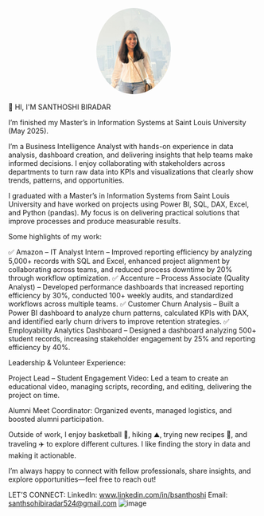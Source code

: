 <p align="center">
  <img src="images/profile.jpg" width="150" style="border-radius: 50%;" alt="Santhoshi Biradar" />
</p>


👋 HI, I'M SANTHOSHI BIRADAR

I’m finished my Master’s in Information Systems at Saint Louis University (May 2025).

I’m a Business Intelligence Analyst with hands-on experience in data analysis, dashboard creation, and delivering insights that help teams make informed decisions. I enjoy collaborating with stakeholders across departments to turn raw data into KPIs and visualizations that clearly show trends, patterns, and opportunities.

I graduated with a Master’s in Information Systems from Saint Louis University and have worked on projects using Power BI, SQL, DAX, Excel, and Python (pandas). My focus is on delivering practical solutions that improve processes and produce measurable results.

Some highlights of my work:

✅ Amazon – IT Analyst Intern – Improved reporting efficiency by analyzing 5,000+ records with SQL and Excel, enhanced project alignment by collaborating across teams, and reduced process downtime by 20% through workflow optimization.
✅ Accenture – Process Associate (Quality Analyst) – Developed performance dashboards that increased reporting efficiency by 30%, conducted 100+ weekly audits, and standardized workflows across multiple teams.
✅ Customer Churn Analysis – Built a Power BI dashboard to analyze churn patterns, calculated KPIs with DAX, and identified early churn drivers to improve retention strategies.
✅ Employability Analytics Dashboard – Designed a dashboard analyzing 500+ student records, increasing stakeholder engagement by 25% and reporting efficiency by 40%.

Leadership & Volunteer Experience:

Project Lead – Student Engagement Video: Led a team to create an educational video, managing scripts, recording, and editing, delivering the project on time.

Alumni Meet Coordinator: Organized events, managed logistics, and boosted alumni participation.

Outside of work, I enjoy basketball 🏀, hiking ⛰️, trying new recipes 🍳, and traveling ✈️ to explore different cultures. I like finding the story in data and making it actionable.

I’m always happy to connect with fellow professionals, share insights, and explore opportunities—feel free to reach out!

LET’S CONNECT:
LinkedIn: www.linkedin.com/in/bsanthoshi
Email: santhsohibiradar524@gmail.com
<img width="451" height="690" alt="image" src="https://github.com/user-attachments/assets/10248598-fc1f-4a79-abec-ef48c8705d97" />

